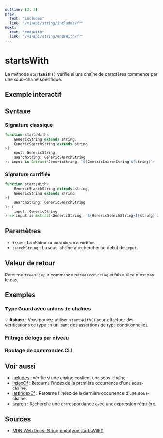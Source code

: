 ```yaml
---
outline: [2, 3]
prev:
  text: "includes"
  link: "/v1/api/string/includes/fr"
next:
  text: "endsWith"
  link: "/v1/api/string/endsWith/fr"
---
```


# startsWith

La méthode **`startsWith()`** vérifie si une chaîne de caractères commence par une sous-chaîne spécifique.

## Exemple interactif

<MonacoTSEditor
  	src="/v1/api/string/startsWith/examples/tryout.doc.ts"
  	majorVersion="v1"
	height="200px"
/>

## Syntaxe

### Signature classique

```typescript
function startsWith<
	GenericString extends string, 
	GenericSearchString extends string
>(
	nput: GenericString, 
	searchString: GenericSearchString
): input is Extract<GenericString, `${GenericSearchString}${string}`>
```

### Signature currifiée

```typescript
function startsWith<
	GenericSearchString extends string, 
	GenericString extends string
>(
	searchString: GenericSearchString
): (
	input: GenericString
) => input is Extract<GenericString, `${GenericSearchString}${string}`>;
```

## Paramètres

- `input` : La chaîne de caractères à vérifier.
- `searchString` : La sous-chaîne à rechercher au début de `input`.

## Valeur de retour

Retourne `true` si `input` commence par `searchString` et false si ce n'est pas le cas.

## Exemples

### Type Guard avec unions de chaînes

<MonacoTSEditor
  	src="/v1/api/string/startsWith/examples/typeGuard.doc.ts"
  	majorVersion="v1"
	height="250px"
/>

:bulb: **Astuce** : Vous pouvez utiliser `startsWith()` pour effectuer des vérifications de type en utilisant des assertions de type conditionnelles.

### Filtrage de logs par niveau

<MonacoTSEditor
  	src="/v1/api/string/startsWith/examples/filterLogsByLevel.doc.ts"
  	majorVersion="v1"
	height="1000px"
/>

### Routage de commandes CLI

<MonacoTSEditor
  	src="/v1/api/string/startsWith/examples/routeCliCommands.doc.ts"
  	majorVersion="v1"
	height="900px"
/>

## Voir aussi

- [includes](/v1/api/string/includes/fr) : Vérifie si une chaîne contient une sous-chaîne.
- [indexOf](/v1/api/string/indexOf/fr) : Retourne l'index de la première occurrence d'une sous-chaîne.
- [lastIndexOf](/v1/api/string/lastIndexOf/fr) : Retourne l'index de la dernière occurrence d'une sous-chaîne.
- [search](/v1/api/string/search/fr) : Recherche une correspondance avec une expression régulière.

## Sources

- [MDN Web Docs: String.prototype.startsWith()](https://developer.mozilla.org/fr-FR/docs/Web/JavaScript/Reference/Global_Objects/String/startsWith)